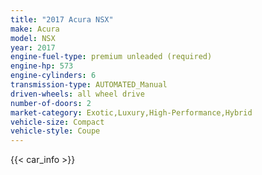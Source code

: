 ```yaml
---
title: "2017 Acura NSX"
make: Acura
model: NSX
year: 2017
engine-fuel-type: premium unleaded (required)
engine-hp: 573
engine-cylinders: 6
transmission-type: AUTOMATED_Manual
driven-wheels: all wheel drive
number-of-doors: 2
market-category: Exotic,Luxury,High-Performance,Hybrid
vehicle-size: Compact
vehicle-style: Coupe
---
```


{{< car_info >}}

